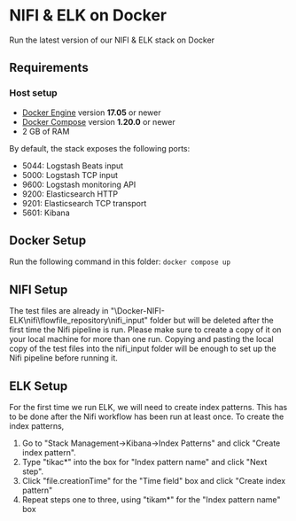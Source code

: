 # NIFI & ELK on Docker

Run the latest version of our NIFI & ELK stack on Docker

## Requirements

### Host setup

* [Docker Engine](https://docs.docker.com/install/) version **17.05** or newer
* [Docker Compose](https://docs.docker.com/compose/install/) version **1.20.0** or newer
* 2 GB of RAM

By default, the stack exposes the following ports:

* 5044: Logstash Beats input
* 5000: Logstash TCP input
* 9600: Logstash monitoring API
* 9200: Elasticsearch HTTP
* 9201: Elasticsearch TCP transport
* 5601: Kibana

## Docker Setup
Run the following command in this folder:
```docker compose up```

## NIFI Setup
The test files are already in "\Docker-NIFI-ELK\nifi\flowfile_repository\nifi_input" folder but will be deleted after the first time the Nifi pipeline is run. Please make sure to create a copy of it on your local machine for more than one run. Copying and pasting the local copy of the test files into the nifi_input folder will be enough to set up the Nifi pipeline before running it.

## ELK Setup
For the first time we run ELK, we will need to create index patterns. This has to be done after the Nifi workflow has been run at least once. To create the index patterns,
1. Go to "Stack Management-\>Kibana-\>Index Patterns" and click "Create index pattern". 
2. Type "tikac\*" into the box for "Index pattern name" and click "Next step". 
3. Click "file.creationTime" for the "Time field" box and click "Create index pattern"
4. Repeat steps one to three, using "tikam\*" for the "Index pattern name" box
